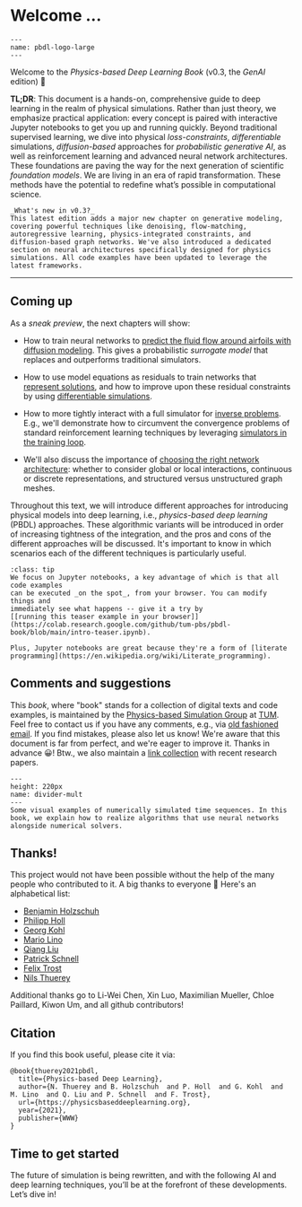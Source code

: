 Welcome ... 
============================

```{figure} resources/logo-xl.jpg
---
name: pbdl-logo-large
---
```

Welcome to the _Physics-based Deep Learning Book_ (v0.3, the _GenAI_ edition) 👋

**TL;DR**: 
This document is a hands-on, comprehensive guide to deep learning in the realm of physical simulations. Rather than just theory, we emphasize practical application: every concept is paired with interactive Jupyter notebooks to get you up and running quickly. Beyond traditional supervised learning, we dive into physical _loss-constraints_, _differentiable_ simulations, _diffusion-based_ approaches for _probabilistic generative AI_, as well as reinforcement learning and advanced neural network architectures. These foundations are paving the way for the next generation of scientific _foundation models_.
We are living in an era of rapid transformation. These methods have the potential to redefine what’s possible in computational science.

```{note} 
_What's new in v0.3?_
This latest edition adds a major new chapter on generative modeling, covering powerful techniques like denoising, flow-matching, autoregressive learning, physics-integrated constraints, and diffusion-based graph networks. We've also introduced a dedicated section on neural architectures specifically designed for physics simulations. All code examples have been updated to leverage the latest frameworks.
```

---

## Coming up

As a _sneak preview_, the next chapters will show:

- How to train neural networks to [predict the fluid flow around airfoils with diffusion modeling](probmodels-ddpm-fm). This gives a probabilistic _surrogate model_ that replaces and outperforms traditional simulators.

- How to use model equations as residuals to train networks that [represent solutions](diffphys-dpvspinn), and how to improve upon these residual constraints by using [differentiable simulations](diffphys-code-sol).

- How to more tightly interact with a full simulator for [inverse problems](diffphys-code-control). E.g., we'll demonstrate how to circumvent the convergence problems of standard reinforcement learning techniques by leveraging [simulators in the training loop](reinflearn-code).

- We'll also discuss the importance of [choosing the right network architecture](supervised-arch): whether to consider global or local interactions, continuous or discrete representations, and structured versus unstructured graph meshes.

Throughout this text,
we will introduce different approaches for introducing physical models
into deep learning, i.e., _physics-based deep learning_ (PBDL) approaches.
These algorithmic variants will be introduced in order of increasing
tightness of the integration, and the pros and cons of the different approaches
will be discussed. It's important to know in which scenarios each of the
different techniques is particularly useful.


```{admonition} Executable code, right here, right now
:class: tip
We focus on Jupyter notebooks, a key advantage of which is that all code examples
can be executed _on the spot_, from your browser. You can modify things and 
immediately see what happens -- give it a try by 
[[running this teaser example in your browser]](https://colab.research.google.com/github/tum-pbs/pbdl-book/blob/main/intro-teaser.ipynb).

Plus, Jupyter notebooks are great because they're a form of [literate programming](https://en.wikipedia.org/wiki/Literate_programming).
```



## Comments and suggestions

This _book_, where "book" stands for a collection of digital texts and code examples,
is maintained by the
[Physics-based Simulation Group](https://ge.in.tum.de) at [TUM](https://www.tum.de). 
Feel free to contact us if you have any comments, e.g., via [old fashioned email](mailto:i15ge@cs.tum.edu).
If you find mistakes, please also let us know! We're aware that this document is far from perfect,
and we're eager to improve it. Thanks in advance 😀! 
Btw., we also maintain a [link collection](https://github.com/thunil/Physics-Based-Deep-Learning) with recent research papers.


```{figure} resources/divider-mult.jpg
---
height: 220px
name: divider-mult
---
Some visual examples of numerically simulated time sequences. In this book, we explain how to realize algorithms that use neural networks alongside numerical solvers.
```


## Thanks!

This project would not have been possible without the help of the many people who contributed to it. A big thanks to everyone 🙏 Here's an alphabetical list:

- [Benjamin Holzschuh](https://ge.in.tum.de/about/)
- [Philipp Holl](https://ge.in.tum.de/about/philipp-holl/)
- [Georg Kohl](https://ge.in.tum.de/about/georg-kohl/)
- [Mario Lino](https://ge.in.tum.de/about/mario-lino/)
- [Qiang Liu](https://ge.in.tum.de/about/qiang-liu/)
- [Patrick Schnell](https://ge.in.tum.de/about/patrick-schnell/)
- [Felix Trost](https://ge.in.tum.de/about/)
- [Nils Thuerey](https://ge.in.tum.de/about/n-thuerey/)


Additional thanks go to 
Li-Wei Chen, 
Xin Luo,
Maximilian Mueller,
Chloe Paillard,
Kiwon Um,
and all github contributors!

## Citation

If you find this book useful, please cite it via:
```
@book{thuerey2021pbdl,
  title={Physics-based Deep Learning},
  author={N. Thuerey and B. Holzschuh  and P. Holl  and G. Kohl  and M. Lino  and Q. Liu and P. Schnell  and F. Trost},
  url={https://physicsbaseddeeplearning.org},
  year={2021},
  publisher={WWW}
}
```

## Time to get started

The future of simulation is being rewritten, and with the following AI and deep learning techniques, you’ll be at the forefront of these developments. Let’s dive in!

